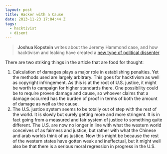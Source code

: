 ```yaml
---
layout: post
title: Hacker with a Cause
date: 2013-11-23 17:04:44 Z
tags:
  - hacktivist
  - disent
---
```

> **Joshua Kopstein** writes about the Jeremy Hammond case, and how hacktivism and leaking have created a [new type of political dissenter](http://nyr.kr/1i0mexn)

There are two striking things in the article that are food for thought:

1.  Calculation of damages plays a major role in establishing penalties. Yet the methods used are largely arbitrary. This goes for hacktivism as well as copyright infringement. As this is at the root of U.S. justice, it might be worth to campaign for higher standards there. One possibility could be to require proven damage and cause, so whoever claims that a damage occurred has the burden of proof in terms of both the amount of damage as well as the cause.
2.  The U.S. justice system seems to be totally out of step with the rest of the world. It is slowly but surely getting more and more stringent. It is in fact going from a measured and fair system of justice to something quite different. The U.S. are now no longer in line with what the western world conceives of as fairness and justice, but rather with what the Chinese and arab worlds think of as justice. Now this might be because the rest of the western states have gotten weak and ineffectual, but it might well also be that there is a serious moral regression in progress in the U.S.

